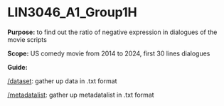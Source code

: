 # LIN3046_A1_Group1H

__Purpose:__
to find out the ratio of negative expression in dialogues of the movie scripts 

__Scope:__
US comedy movie from 2014 to 2024, first 30 lines dialogues

__Guide:__

[/dataset](dataset): gather up data in .txt format

[/metadatalist](metadatalist): gather up metadatalist in .txt format
